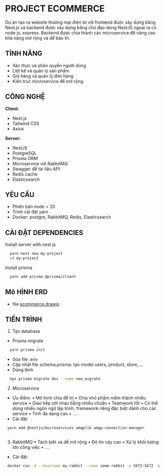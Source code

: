 # PROJECT ECOMMERCE 

Dự án tạo ra website thương mại điện tử với frontend được xây dựng bằng Next.js và backend được xây dựng bằng chủ đạo dùng NestJS ngoài ra có node js, express. Backend được chia thành các microservice để nâng cao khả năng mở rộng và dễ bảo trì.

## TÍNH NĂNG

- Xác thực và phân quyền người dùng
- Liệt kê và quản lý sản phẩm
- Giỏ hàng và quản lý đơn hàng
- Kiến trúc microservice để mở rộng



## CÔNG NGHỆ

**Client:** 
- Next.js
- Tailwind CSS
- Axios

**Server:** 
- NestJS
- PostgreSQL
- Prisma ORM
- Microservice với RabbitMQ
- Swagger để tài liệu API
- Redis cache
- Elasticsearch

## YÊU CẦU
 - Phiên bản node > 20
 - Trình cài đặt yarn
 - Docker: postgre, RabbitMQ, Redis, Elasticsearch

## CÀI ĐẶT DEPENDENCIES

Install server with nest js

```bash
  yarn nest new my-project
  cd my-project
```
Install prisma
```bash
  yarn add prisma @prisma/client

```

## Mô HÌNH ERD
- file [ecommerce.drawio](ecommerce.drawio.xml)

## TIẾN TRÌNH
1. Tạo database
- Prisma migrate
```bash
  yarn prisma init
```
- Sửa file .env
- Cập nhật file schema.prisma: tạo model users, product, store,....
- Dùng lệnh
```bash
  npx prisma migrate dev --name new_migrate
```
2. Microservice
 - Ưu điểm:
• Mô hình chia để trị
•	Chia nhỏ phầm mềm thành nhiều service 
•	Giao tiếp với nhau bằng nhiều chuẩn
•	Teamwork tốt
•	Có thể dùng nhiều ngôn ngữ lập trình, framework riêng đặc biệt dành cho các service
•	Tính đa dạng cao 
• ....
- Cài đặt:
```bash
 yarn add @nestjs/microservices amqplib amqp-connection-manager
 
```
3. RabbitMQ
• Tách biệt và dễ mở rộng
• Độ tin cậy cao
• Xử lý khối lượng lớn công việc
• ....
- Cài đặt:
```bash
 docker run -d --hostname my-rabbit --name some-rabbit -p 5672:5672 -p 15672:15672 -p 15692:15692 -e RABBITMQ_DEFAULT_USER=admin -e RABBITMQ_DEFAULT_PASS=1234 rabbitmq:3-management
 
```




    